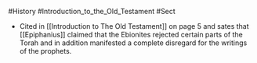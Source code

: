 #History #Introduction_to_the_Old_Testament #Sect 

- Cited in [[Introduction to The Old Testament]] on page 5 and sates that [[Epiphanius]] claimed that the Ebionites rejected certain parts of the Torah and in addition manifested a complete disregard for the writings of the prophets.
